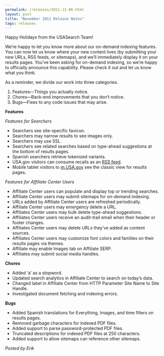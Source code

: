 ```yaml
---
permalink: /releases/2011-12-06.html
layout: post
title: "November 2011 Release Notes"
tags: releases
---
```

<div>
<p>Happy Holidays from the USASearch Team!</p>
<p>We&#8217;re happy to let you know more about our on-demand indexing features. You can now let us know where your new content lives (by submitting your new URLs, RSS feeds, or sitemaps), and we&#8217;ll immediately display it on your results pages. You&#8217;ve been asking for on-demand indexing, so we&#8217;re happy to officially announce this capability. Please check it out and let us know what you think.</p>
<p>As a reminder, we divide our work into three categories.</p>
<ol><li>Features—Things you actually notice.</li>
<li>Chores—Back-end improvements that you don’t notice.</li>
<li>Bugs—Fixes to any code issues that may arise.</li>
</ol><p><strong>Features</strong></p>
<p><em>Features for Searchers</em></p>
<ul><li>Searchers see site-specific favicon.</li>
<li>Searchers may narrow results to see images only.</li>
<li>Searchers may use SSL.</li>
<li>Searchers see related searches based on type-ahead suggestions at the bottom of results pages.</li>
<li>Spanish searchers retrieve tokenized variants.</li>
<li>USA.gov visitors can consume recalls as an <a href="http://www.usa.gov/rss/index.shtml">RSS feed</a>.</li>
<li>Mobile tablet visitors to <a href="http://m.usa.gov">m.USA.gov</a> see the classic view for results pages.</li>
</ul><p><em>Features for Affiliate Center Users<br/></em></p>
<ul><li>Affiliate Center users can populate and display top or trending searches.</li>
<li>Affiliate Center users may submit sitemaps for on-demand indexing.</li>
<li>URLs added by Affiliate Center users are refreshed periodically.</li>
<li>Affiliate Center users may emergency delete a URL.</li>
<li>Affiliates Center users may bulk delete type-ahead suggestions.</li>
<li>Affiliates Center users receive an audit-trail email when their header or footer changes.</li>
<li>Affiliates Center users may delete URLs they&#8217;ve added as content sources.</li>
<li>Affiliates Center users may customize font colors and families on their results pages via themes. </li>
<li>Affiliate may enable Images tab on Affiliate SERP.</li>
<li>Affiliates may submit social media handles. </li>
</ul><p><strong>Chores</strong></p>
<ul><li>Added &#8216;a&#8217; as a stopword.</li>
<li>Updated search analytics in Affiliate Center to search on today&#8217;s data. </li>
<li>Changed label in Affiliate Center from HTTP Parameter Site Name to Site Handle.</li>
<li>Investigated document fetching and indexing errors.</li>
</ul><strong>Bugs</strong><br/><ul><li>Added Spanish translations for Everything, Images, and time filters on results pages.</li>
<li>Removed garbage characters for indexed PDF files.</li>
<li>Added support to parse password-protected PDF files.</li>
<li>Truncated descriptions for indexed PDF files at 250 characters.</li>
<li>Added support to allow sitemaps can reference other sitemaps.</li>
</ul><p><em>Posted by Erik</em></p>
</div>
